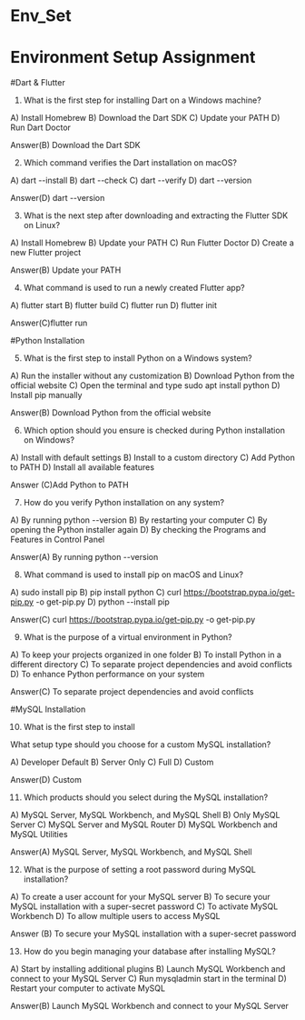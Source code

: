# Env_Set

# Environment Setup Assignment

#Dart & Flutter

1. What is the first step for installing Dart on a Windows machine?

A) Install Homebrew
B) Download the Dart SDK
C) Update your PATH
D) Run Dart Doctor

Answer(B) Download the Dart SDK


2. Which command verifies the Dart installation on macOS?

A) dart --install
B) dart --check
C) dart --verify
D) dart --version

Answer(D) dart --version


3. What is the next step after downloading and extracting the Flutter SDK on Linux?

A) Install Homebrew
B) Update your PATH
C) Run Flutter Doctor
D) Create a new Flutter project

Answer(B) Update your PATH


4. What command is used to run a newly created Flutter app?

A) flutter start
B) flutter build
C) flutter run
D) flutter init

Answer(C)flutter run


#Python Installation

5. What is the first step to install Python on a Windows system?

A) Run the installer without any customization
B) Download Python from the official website
C) Open the terminal and type sudo apt install python
D) Install pip manually 

Answer(B) Download Python from the official website

6. Which option should you ensure is checked during Python installation on Windows?

A) Install with default settings
B) Install to a custom directory
C) Add Python to PATH
D) Install all available features

Answer (C)Add Python to PATH

7. How do you verify Python installation on any system?

A) By running python --version
B) By restarting your computer
C) By opening the Python installer again
D) By checking the Programs and Features in Control Panel

Answer(A) By running python --version

8. What command is used to install pip on macOS and Linux?

A) sudo install pip
B) pip install python
C) curl https://bootstrap.pypa.io/get-pip.py -o get-pip.py
D) python --install pip

Answer(C) curl https://bootstrap.pypa.io/get-pip.py -o get-pip.py

9. What is the purpose of a virtual environment in Python?

A) To keep your projects organized in one folder
B) To install Python in a different directory
C) To separate project dependencies and avoid conflicts
D) To enhance Python performance on your system

Answer(C)  To separate project dependencies and avoid conflicts

#MySQL Installation

10. What is the first step to install 

What setup type should you choose for a custom MySQL installation?

A) Developer Default
B) Server Only
C) Full
D) Custom

Answer(D) Custom 

11. Which products should you select during the MySQL installation?

A) MySQL Server, MySQL Workbench, and MySQL Shell
B) Only MySQL Server
C) MySQL Server and MySQL Router
D) MySQL Workbench and MySQL Utilities

Answer(A) MySQL Server, MySQL Workbench, and MySQL Shell

12. What is the purpose of setting a root password during MySQL installation?

A) To create a user account for your MySQL server
B) To secure your MySQL installation with a super-secret password
C) To activate MySQL Workbench
D) To allow multiple users to access MySQL

Answer (B) To secure your MySQL installation with a super-secret password

13. How do you begin managing your database after installing MySQL?

A) Start by installing additional plugins
B) Launch MySQL Workbench and connect to your MySQL Server
C) Run mysqladmin start in the terminal
D) Restart your computer to activate MySQL

Answer(B) Launch MySQL Workbench and connect to your MySQL Server
